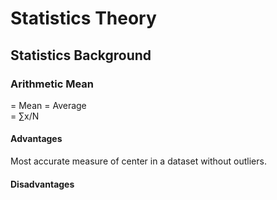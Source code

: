 # Statistics Theory
## Statistics Background
### Arithmetic Mean
= Mean = Average  
= ∑x/N
#### Advantages
Most accurate measure of center in a dataset without outliers.
#### Disadvantages
